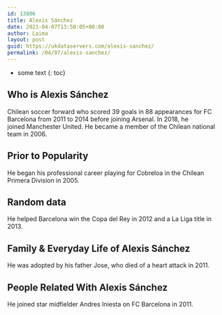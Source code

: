 ```yaml
---
id: 13806
title: Alexis Sánchez
date: 2021-04-07T13:50:05+00:00
author: Laima
layout: post
guid: https://ukdataservers.com/alexis-sanchez/
permalink: /04/07/alexis-sanchez/
---
```


* some text
{: toc}


## Who is Alexis Sánchez
                  
                  
                  
Chilean soccer forward who scored 39 goals in 88 appearances for FC Barcelona from 2011 to 2014 before joining Arsenal. In 2018, he joined Manchester United. He became a member of the Chilean national team in 2006. 
                  
              
            
              
            
                
                
                
## Prior to Popularity
                  
                  
                  
He began his professional career playing for Cobreloa in the Chilean Primera Division in 2005. 
                  
              
            
              
            
                
                
                
## Random data
                  
                  
                  
He helped Barcelona win the Copa del Rey in 2012 and a La Liga title in 2013.
                  
              
            
              
            
                
                
                
## Family & Everyday Life of Alexis Sánchez
                  
                  
                  
He was adopted by his father Jose, who died of a heart attack in 2011.
                  
              
            
              
            
                
                
                
## People Related With Alexis Sánchez
                  
                  
                  
He joined star midfielder Andres Iniesta on FC Barcelona in 2011.
                  
              
            
              
            
                
              
            
              
              
            
            
              
            
          
          
          